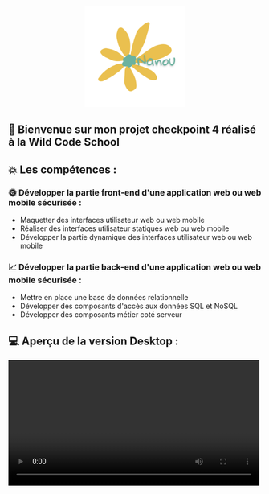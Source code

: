 <p align="center">
<img src="./client//src/assets/images/logo.png" alt="logo du site" height=200px>
</p>

## 🚀 Bienvenue sur mon projet checkpoint 4 réalisé à la Wild Code School <br>

## 💥 Les compétences :

### 🌞 Développer la partie front-end d'une application web ou web mobile sécurisée :

- Maquetter des interfaces utilisateur web ou web mobile
- Réaliser des interfaces utilisateur statiques web ou web mobile
- Développer la partie dynamique des interfaces utilisateur web ou web mobile

### 📈 Développer la partie back-end d'une application web ou web mobile sécurisée :

- Mettre en place une base de données relationnelle
- Développer des composants d'accès aux données SQL et NoSQL
- Développer des composants métier coté serveur

## 💻 Aperçu de la version Desktop :

<video src="./client//src/assets/ressources/desktop.webm" alt="video de la version desktop" width=500px/>

## 📱 Aperçu de la version mobile :

<video src="./client//src/assets/ressources/mobile.webm" alt="video de la version mobile" width=500px/>

## 🛠️ Fonctionnalités :

### 👥 Partie Utilisateur :

- L'utilisateur peut créer, mettre à jour ou supprimer des évenement sur le calendrier.
- L'utilsateur peux voir la liste des enfants avec les informations de chacun.
- L'utilisateur peux voir les informations des parents relié aux enfants.
- L'utilsateur a acces à tout les numéros d'urgences.

### 📝 Dans cette version :

- Les pages sont fonctionnels.
- Les informations proviennent de la base de données.
- Il est possible d'ajouter mettre à jour ou supprimer des évenement sur le calendrier.
- le site est responsive.

### 🔜 A venir :

- Créer une authentification.
- Avoir la possibilité d'ajouter ou supprimer des enfants/parents/informations relative a ceci.
- MAJ du calendrier en version française avec possibilité de personalisé les évenement par couleur.

## 📈 Statut du projet

V1.0.0 Terminé
V2.0.0 En développement

## Technos utilisé

![HTML5](https://img.shields.io/badge/-HTML5-E34F26?style=for-the-badge&logo=html5&logoColor=white)
![SASS](https://img.shields.io/badge/SASS-hotpink.svg?style=for-the-badge&logo=SASS&logoColor=white)
![JavaScript](https://img.shields.io/badge/-JavaScript-F7DF1E?style=for-the-badge&logo=javascript&logoColor=black)
![React](https://img.shields.io/badge/-React-61DAFB?style=for-the-badge&logo=react&logoColor=white)
![Node.js](https://img.shields.io/badge/Node.js-339933?style=for-the-badge&logo=node.js&logoColor=white)
![MySQL](https://img.shields.io/badge/mysql-4479A1.svg?style=for-the-badge&logo=mysql&logoColor=white)

## 📊 Wireframe :

### 🖌️ Design du site sur Figma :

 <img src="./client//src/assets/ressources/wireframe.png" alt="screen wireframe">

## 💻 Modélisation de la base de données :

<img src="./client//src/assets/ressources/MPD.png" alt="screen base de données">

## 🛠️ Setup & utilisation

### 📜 Commandes disponibles

- `npm i` : Initialisation du frontend et du backend, ainsi que de tous les outils
- `npm run db:migrate` : Exécute le script de migration de la base de données
- `npm run dev` : Démarre les deux serveurs (frontend + backend) dans un seul terminal
- `npm run dev:client` : Démarre le serveur frontend React
- `npm run dev:server` : Démarre le serveur backend Express
- `lint` : Exécute les outils de validation et refuse le code non conforme (sera exécuté à chaque _commit_)
- `fix` : Corrige les erreurs de linter (exécutez-le si `lint` grogne sur votre code !)

## 📄 Plus d'informations

- Le modèle utilisé pour ce projet est un modèle de fondation Fullstack réalisé par la Wild Code School.

- N'oubliez pas de créer vos fichiers .env pour le frontend et le backend en copiant les fichiers .env.sample de chaque répertoire.

### 🔧 Outils utilisé :

- _Concurrently_ : Permet de lancer plusieurs commandes simultanément dans la même interface de ligne de commande (CLI).
- _Husky_ : Permet d'exécuter des commandes spécifiques déclenchées par des événements git.
- _Vite_ : Alternative à Create-React-App, offrant moins d'outils pour une expérience plus fluide.
- _ESLint_ : Outil de "qualité du code", garantit que les règles choisies seront appliquées.
- _Prettier_ : Outil de "qualité du code" également, se concentre sur le guide de style.
- _Airbnb Standard_ : L'un des "standards" les plus connus, bien qu'il ne soit pas officiellement lié à ES/JS.
- _Nodemon_ : Permet de redémarrer le serveur à chaque mise à jour d'un fichier .js.

### 👥 Créateur :

[Nicolas GERIN](https://github.com/NicoGER1)
